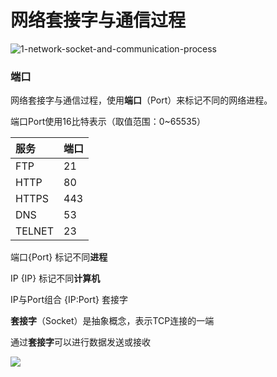 # 网络套接字与通信过程

![1-network-socket-and-communication-process](img/1-network-socket-and-communication-process.png)

### 端口

网络套接字与通信过程，使用**端口**（Port）来标记不同的网络进程。

端口Port使用16比特表示（取值范围：0~65535）

|服务|端口|
|:--|:--|
|FTP|21|
|HTTP|80|
|HTTPS|443|
|DNS|53|
|TELNET|23|

端口{Port} 标记不同**进程**

IP {IP} 标记不同**计算机**

IP与Port组合 {IP:Port} 套接字

**套接字**（Socket）是抽象概念，表示TCP连接的一端

通过**套接字**可以进行数据发送或接收

![](img/2.png)



